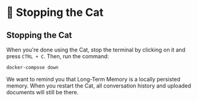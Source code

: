 # &#128640; Stopping the Cat

## Stopping the Cat

When you're done using the Cat, stop the terminal by clicking on it and press `CTRL + C`. Then, run the command:

```bash
docker-compose down
```

We want to remind you that Long-Term Memory is a locally persisted memory.
When you restart the Cat, all conversation history and uploaded documents will still be there.